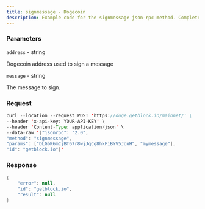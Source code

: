 ```yaml
---
title: signmessage - Dogecoin
description: Example code for the signmessage json-rpc method. Сomplete guide on how to use signmessage json-rpc in GetBlock.io Web3 documentation.
---
```


### Parameters


`address` - string

Dogecoin address used to sign a message

`message` - string

The message to sign.

### Request

``` java
curl --location --request POST 'https://doge.getblock.io/mainnet/' \
--header 'x-api-key: YOUR-API-KEY' \
--header 'Content-Type: application/json' \
--data-raw '{"jsonrpc": "2.0",
"method": "signmessage",
"params": ["DLGbK6mCjBT67r8wjJqCg8hkFiBYV5JquH", "mymessage"],
"id": "getblock.io"}'
```

###  Response

``` java
{
    "error": null,
    "id": "getblock.io",
    "result": null
}
```

